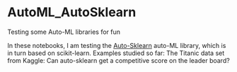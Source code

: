 # AutoML_AutoSklearn
Testing some Auto-ML libraries for fun

In these notebooks, I am testing the [Auto-Sklearn](https://www.automl.org/automl/auto-sklearn/) auto-ML library, which is in turn based on scikit-learn. 
Examples studied so far: 
The Titanic data set from Kaggle: Can auto-sklearn get a competitive score on the leader board? 
